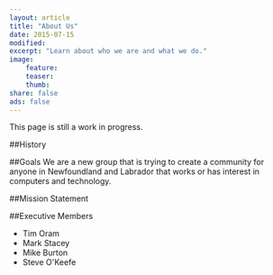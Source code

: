 ```yaml
---
layout: article
title: "About Us"
date: 2015-07-15
modified:
excerpt: "Learn about who we are and what we do."
image:
    feature:
    teaser:
    thumb:
share: false
ads: false
---
```


This page is still a work in progress.

##History

##Goals
We are a new group that is trying to create a community for anyone in Newfoundland and Labrador that works or has interest in computers and technology.

##Mission Statement

##Executive Members
- Tim Oram
- Mark Stacey
- Mike Burton
- Steve O'Keefe
